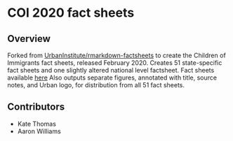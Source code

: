 # COI 2020 fact sheets

## Overview

Forked from [UrbanInstitute/rmarkdown-factsheets](https://github.com/UrbanInstitute/rmarkdown-factsheets) to create the Children of Immigrants fact sheets, released February 2020. Creates 51 state-specific fact sheets and one slightly altered national level factsheet. Fact sheets available [here](https://www.urban.org/policy-centers/cross-center-initiatives/low-income-working-families/projects/state-by-state-look-children-immigrants) Also outputs separate figures, annotated with title, source notes, and Urban logo, for distribution from all 51 fact sheets. 

## Contributors

* Kate Thomas
* Aaron Williams 

